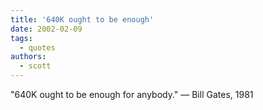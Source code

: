```yaml
---
title: '640K ought to be enough'
date: 2002-02-09
tags:
  - quotes
authors:
  - scott
---
```


"640K ought to be enough for anybody."
— Bill Gates, 1981
